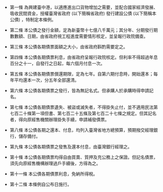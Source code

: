 * 第一條 為興建臺中港，以適應進出口貨物增加之需要，並配合國家經濟發展、吸收民間資金，授權臺灣省政府 (以下簡稱省政府) 發行建設公債 (以下簡稱本公債) ，特制定本條例。

* 第二條 本公債之發行金額，定為新臺幣十七億八千萬元；其分年、分期發行期數數額、日期，由省政府視工程進度需要情形核定，並呈報行政院備查。

* 第三條 本公債各期債票面額之大小，由省政府斟酌需要定之。

* 第四條 本公債各期債票利息，由省政府呈報行政院核定。但利率不得超過年息百分之十一，自發行之日起，每六個月付息一次。

* 第五條 本公債各期債票償還期限，定為七年。自第六期付息時，開始還本；每年平均還本一次，分五年全部還清。

* 第六條 本公債各期債票之發行，皆為無記名式。但承購人於承購時得申請記名。

* 第七條 本公債各期債票遺失、被盜或滅失者，不得掛失止付，並不適用民法第七百二十條第一項但書、第七百二十五條及第七百二十七條之規定。但其記名者，得向原經售機關辦理掛失手續，申請補發債票。

* 第八條 本公債各期之還本、付息，均列入臺灣省地方總預算，預期撥交經理銀行，儲存備付。

* 第九條 本公債各期債票之發售及還本付息，由臺灣銀行經理之。

* 第十條 本公債各期債票均得自由買賣、質押及充公務上之保證。但記名債票，須先向原經售機構辦理過戶手續後，方得為之。

* 第十一條 本公債各期債票利息，免納所得稅。

* 第十二條 本條例自公布日施行。

